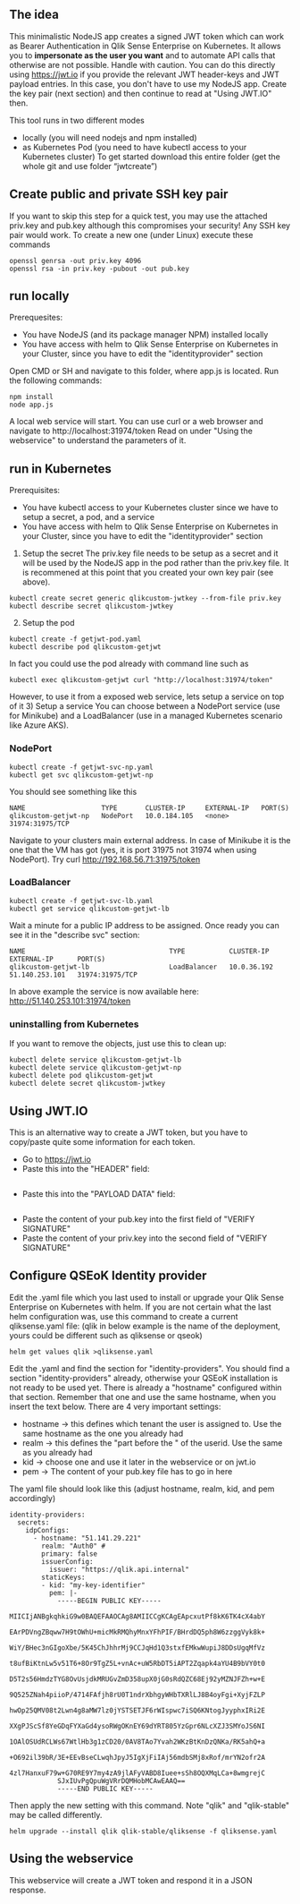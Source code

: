  ## The idea
This minimalistic NodeJS app creates a signed JWT token which can work as Bearer Authentication in Qlik Sense Enterprise on Kubernetes. It allows you to **impersonate as the user you want** and to automate API calls that otherwise are not possible. Handle with caution.
You can do this directly using https://jwt.io if you provide the relevant JWT header-keys and JWT payload entries. In this case, you don't have to use my NodeJS app. Create the key pair (next section) and then continue to read at "Using JWT.IO" then.

This tool runs in two different modes
 - locally (you will need nodejs and npm installed)
 - as Kubernetes Pod (you need to have kubectl access to your Kubernetes cluster)
To get started download this entire folder (get the whole git and use folder “jwtcreate”)
## Create public and private SSH key pair
If you want to skip this step for a quick test, you may use the attached priv.key and pub.key although this compromises your security!
Any SSH key pair would work. To create a new one (under Linux) execute these commands
```
openssl genrsa -out priv.key 4096
openssl rsa -in priv.key -pubout -out pub.key
```
## run locally
Prerequesites:
 - You have NodeJS (and its package manager NPM) installed locally
 - You have access with helm to Qlik Sense Enterprise on Kubernetes in your Cluster, since you have to edit the "identityprovider" section

Open CMD or SH and navigate to this folder, where app.js is located. Run the following commands:
```
npm install
node app.js
```
A local web service will start. You can use curl or a web browser and navigate to http://localhost:31974/token 
Read on under "Using the webservice" to understand the parameters of it.

## run in Kubernetes
Prerequisites:
 - You have kubectl access to your Kubernetes cluster since we have to setup a secret, a pod, and a service
 - You have access with helm to Qlik Sense Enterprise on Kubernetes in your Cluster, since you have to edit the "identityprovider" section

1) Setup the secret
The priv.key file needs to be setup as a secret and it will be used by the NodeJS app in the pod rather than the priv.key file. It is recommened at this point that you created your own key pair (see above).
```
kubectl create secret generic qlikcustom-jwtkey --from-file priv.key
kubectl describe secret qlikcustom-jwtkey
```
2) Setup the pod
```
kubectl create -f getjwt-pod.yaml
kubectl describe pod qlikcustom-getjwt
```
In fact you could use the pod already with command line such as
```
kubectl exec qlikcustom-getjwt curl "http://localhost:31974/token"
```
However, to use it from a exposed web service, lets setup a service on top of it
3) Setup a service
You can choose between a NodePort service (use for Minikube) and a LoadBalancer (use in a managed Kubernetes scenario like Azure AKS).
### NodePort
```
kubectl create -f getjwt-svc-np.yaml
kubectl get svc qlikcustom-getjwt-np
```
You should see something like this
```
NAME                   TYPE       CLUSTER-IP     EXTERNAL-IP   PORT(S)         
qlikcustom-getjwt-np   NodePort   10.0.184.105   <none>        31974:31975/TCP 
```
Navigate to your clusters main external address. In case of Minikube it is the one that the VM has got (yes, it is port 31975 not 31974 when using NodePort). Try curl http://192.168.56.71:31975/token

### LoadBalancer
```
kubectl create -f getjwt-svc-lb.yaml
kubectl get service qlikcustom-getjwt-lb
```
Wait a minute for a public IP address to be assigned. Once ready you can see it in the "describe svc" section:
```
NAME                                    TYPE           CLUSTER-IP     EXTERNAL-IP      PORT(S)
qlikcustom-getjwt-lb                    LoadBalancer   10.0.36.192    51.140.253.101   31974:31975/TCP
```
In above example the service is now available here: http://51.140.253.101:31974/token 

### uninstalling from Kubernetes
If you want to remove the objects, just use this to clean up:
```
kubectl delete service qlikcustom-getjwt-lb
kubectl delete service qlikcustom-getjwt-np
kubectl delete pod qlikcustom-getjwt
kubectl delete secret qlikcustom-jwtkey
```
## Using JWT.IO
This is an alternative way to create a JWT token, but you have to copy/paste quite some information for each token.
 - Go to https://jwt.io
 - Paste this into the "HEADER" field:
 ```
 ```
 - Paste this into the "PAYLOAD DATA" field:
 ```
 ```
 - Paste the content of your pub.key into the first field of "VERIFY SIGNATURE"
 - Paste the content of your priv.key into the second field of "VERIFY SIGNATURE"

## Configure QSEoK Identity provider
Edit the .yaml file which you last used to install or upgrade your Qlik Sense Enterprise on Kubernetes with helm. If you are not certain what the last helm configuration was, use this command to create a current qliksense.yaml file: (qlik in below example is the name of the deployment, yours could be different such as qliksense or qseok)
```
helm get values qlik >qliksense.yaml
``` 
Edit the .yaml and find the section for "identity-providers". You should find a section "identity-providers" already, otherwise your QSEoK installation is not ready to be used yet. There is already a "hostname" configured within that section. Remember that one and use the same hostname, when you insert the text below. There are 4 very important settings:
 * hostname -> this defines which tenant the user is assigned to. Use the same hostname as the one you already had 
 * realm -> this defines the "part before the \" of the userid. Use the same as you already had
 * kid -> choose one and use it later in the webservice or on jwt.io
 * pem -> The content of your pub.key file has to go in here

The yaml file should look like this (adjust hostname, realm, kid, and pem accordingly)
```
identity-providers:
  secrets:
    idpConfigs:
      - hostname: "51.141.29.221"
        realm: "Auth0" #
        primary: false
        issuerConfig:
          issuer: "https://qlik.api.internal"
        staticKeys:
        - kid: "my-key-identifier"
          pem: |-
            -----BEGIN PUBLIC KEY-----
            MIICIjANBgkqhkiG9w0BAQEFAAOCAg8AMIICCgKCAgEApcxutPf8kK6TK4cX4abY
            EArPDVngZBqww7H9tOWhU+micMkRMQhyMnxYFhPIF/BHrdDQ5ph8W6zzggVyk8k+
            WiY/BHec3nGIgoXbe/5K45ChJhhrMj9CCJqHd1Q3stxfEMkwWupiJ8DDsUgqMfVz
            t8ufBiKtnLw5v51T6+8Or9TgZ5L+vnAc+uW5RbDT5iAPT2Zqapk4aYU4B9bVY0t0
            D5T2s56HmdzTYG8OvUsjdkMRUGvZmD358upX0jG0sRdQZC68Ej92yMZNJFZh+w+E
            9Q525ZNah4piioP/4714FAfjh8rU0T1ndrXbhgyWHbTXRlLJ8B4oyFgi+XyjFZLP
            hwOp25QMV08t2Lwn4g8aMW7lz0jYSTSETJF6rWIspwc7iSQ6KNtogJyyphxIRi2E
            XXgPJScSf8YeGDqFYXaGd4ysoRWgOKnEY69dYRT805YzGpr6NLcXZJ3SMYoJS6NI
            1OAlOSUdRCLWs67WtlHb3g1zCD20/0AV8TAo7Yvah2WKzBtKnDzQNKa/RK5ahQ+a
            +O692il39bR/3E+EEvBseCLwqhJpyJ5IgXjFiIAj56mdbSMj8xRof/mrYN2ofr2A
            4zl7HanxuF79w+G70RE9Y7my4zA9jlAFyVABD8Iuee+sSh8OQXMqLCa+8wmgrejC
            SJxIUvPgQpuWgVRrDQMHobMCAwEAAQ==
            -----END PUBLIC KEY-----
```
Then apply the new setting with this command. Note "qlik" and "qlik-stable" may be called differently.
```
helm upgrade --install qlik qlik-stable/qliksense -f qliksense.yaml
```
## Using the webservice
This webservice will create a JWT token and respond it in a JSON response. 
